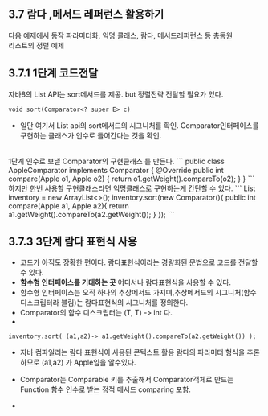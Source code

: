 3.7 람다 ,메서드 레퍼런스 활용하기
-
다음 예제에서 동작 파라미터화, 익명 클래스, 람다, 메서드레퍼런스 등 총동원<br>
리스트의 정렬 예제

3.7.1 1단계 코드전달
-
자바8의 List API는 sort메서드를 제공. but 정렬전략 전달할 필요가 있다.<br>

```
void sort(Comparator<? super E> c)
```
-  일단 여기서 List api의  sort메서드의 시그니처를 확인. Comparator인터페이스를
구현하는 클래스가 인수로 들어간다는 것을 확인. 
<br>
1단계 인수로 보낼 Comparator의 구현클래스 를 만든다.
```
public class AppleComparator implements Comparator<Apple> {
    @Override
    public int compare(Apple o1, Apple o2) {
        return o1.getWeight().compareTo(o2);
    }
}
```
하지만 한번 사용할 구현클래스라면 익명클래스로 구현하는게 간단할 수 있다.
```
List<Apple> inventory = new ArrayList<>();
inventory.sort(new Comparator<Apple>(){
                 public int compare(Apple a1, Apple a2){
                    return a1.getWeight().compareTo(a2.getWeight());
                 }     
});
```

3.7.3 3단계 람다 표현식 사용
-
- 코드가 아직도 장황한 편이다. 람다표현식이라는 경량화된 문법으로 코드를 전달할 수 있다.
- <b>함수형 인터페이스를 기대하는 곳</b> 어디서나 람다표현식을 사용할 수 있다.
- 함수형 인터페이스는 오직 하나의 추상메서드 가지며,추상메서드의 시그니처(함수디스크립터라 불림)는
람다표현식의 시그니처를 정의한다.
- Comparator의 함수 디스크립터는 (T, T) -> int 다.
-
```
inventory.sort( (a1,a2)-> a1.getWeight().compareTo(a2.getWeight()) );
```
- 자바 컴파일러는 람다 표현식이 사용된 콘텍스트 활용 람다의 파라미터 형식을 추론하므로 (a1,a2) 가 Apple임을 알수있다.

- Comparator는 Comparable 키를 추출해서 Comparator객체로 만드는 Function 함수 인수로 받는 정적 메서드 comparing 포함.

-

                                                                                                                                     










